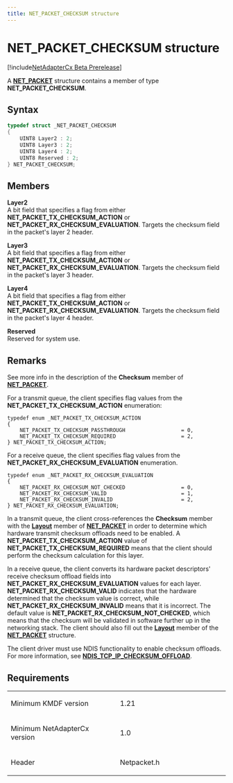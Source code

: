 ```yaml
---
title: NET_PACKET_CHECKSUM structure
---
```


# NET_PACKET_CHECKSUM structure

[!include[NetAdapterCx Beta Prerelease](../netcx-beta-prerelease.md)]

A [**NET_PACKET**](net-packet.md) structure contains a member of type **NET_PACKET_CHECKSUM**.

Syntax
------

```cpp
typedef struct _NET_PACKET_CHECKSUM
{
    UINT8 Layer2 : 2;
    UINT8 Layer3 : 2;
    UINT8 Layer4 : 2;
    UINT8 Reserved : 2;
} NET_PACKET_CHECKSUM;
```

Members
-------

**Layer2**  
A bit field that specifies a flag from either **NET_PACKET_TX_CHECKSUM_ACTION** or **NET_PACKET_RX_CHECKSUM_EVALUATION**.  Targets the checksum field in the packet's layer 2 header.

**Layer3**  
A bit field that specifies a flag from either **NET_PACKET_TX_CHECKSUM_ACTION** or **NET_PACKET_RX_CHECKSUM_EVALUATION**.  Targets the checksum field in the packet's layer 3 header.

**Layer4**  
A bit field that specifies a flag from either **NET_PACKET_TX_CHECKSUM_ACTION** or **NET_PACKET_RX_CHECKSUM_EVALUATION**.  Targets the checksum field in the packet's layer 4 header.

**Reserved**  
Reserved for system use.

Remarks
-----
See more info in the description of the **Checksum** member of [**NET_PACKET**](net-packet.md).

For a transmit queue, the client specifies flag values from the **NET_PACKET_TX_CHECKSUM_ACTION** enumeration:

```
typedef enum _NET_PACKET_TX_CHECKSUM_ACTION
{
    NET_PACKET_TX_CHECKSUM_PASSTHROUGH                  = 0,
    NET_PACKET_TX_CHECKSUM_REQUIRED                     = 2,
} NET_PACKET_TX_CHECKSUM_ACTION;
```

For a receive queue, the client specifies flag values from the **NET_PACKET_RX_CHECKSUM_EVALUATION** enumeration.

```
typedef enum _NET_PACKET_RX_CHECKSUM_EVALUATION
{
    NET_PACKET_RX_CHECKSUM_NOT_CHECKED                  = 0,
    NET_PACKET_RX_CHECKSUM_VALID                        = 1,
    NET_PACKET_RX_CHECKSUM_INVALID                      = 2,
} NET_PACKET_RX_CHECKSUM_EVALUATION;
```

In a transmit queue, the client cross-references the **Checksum** member with the [**Layout**](net-packet-layout.md) member of [**NET_PACKET**](net-packet.md) in order to determine which hardware transmit checksum offloads need to be enabled.  A **NET_PACKET_TX_CHECKSUM_ACTION** value of **NET_PACKET_TX_CHECKSUM_REQUIRED** means that the client should perform the checksum calculation for this layer.

In a receive queue, the client converts its hardware packet descriptors' receive checksum offload fields into **NET_PACKET_RX_CHECKSUM_EVALUATION** values for each layer.  **NET_PACKET_RX_CHECKSUM_VALID** indicates that the hardware determined that the checksum value is correct, while **NET_PACKET_RX_CHECKSUM_INVALID** means that it is incorrect. The default value is **NET_PACKET_RX_CHECKSUM_NOT_CHECKED**, which means that the checksum will be validated in software further up in the networking stack.  The client should also fill out the [**Layout**](net-packet-layout.md) member of the [**NET_PACKET**](net-packet.md) structure.

The client driver must use NDIS functionality to enable checksum offloads.  For more information, see [**NDIS_TCP_IP_CHECKSUM_OFFLOAD**](https://msdn.microsoft.com/en-us/library/windows/hardware/ff567878).

Requirements
------------

<table>
<colgroup>
<col width="50%" />
<col width="50%" />
</colgroup>
<tbody>
<tr class="odd">
<td align="left"><p>Minimum KMDF version</p></td>
<td align="left"><p>1.21</p></td>
</tr>
<tr class="even">
<td align="left"><p>Minimum NetAdapterCx version</p></td>
<td align="left"><p>1.0</p></td>
</tr>
<tr class="odd">
<td align="left"><p>Header</p></td>
<td align="left">Netpacket.h</td>
</tr>
</tbody>
</table>
